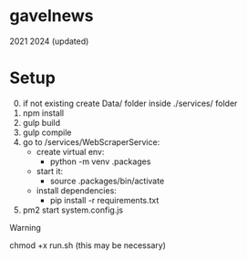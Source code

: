 # gavelnews
2021
2024 (updated)

# Setup
0. if not existing create Data/ folder inside ./services/ folder
1. npm install
3. gulp build
4. gulp compile
5. go to /services/WebScraperService:
    - create virtual env:
        - python -m venv .packages
    - start it:
        - source .packages/bin/activate
    - install dependencies:
        - pip install -r requirements.txt
7. pm2 start system.config.js

> [!WARNING]  
> chmod +x run.sh (this may be necessary)